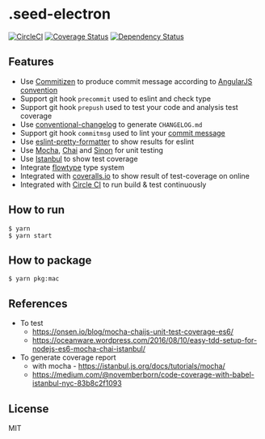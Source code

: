 # .seed-electron

[![CircleCI](https://circleci.com/gh/rhiokim/.seed.svg?style=svg)](https://circleci.com/gh/rhiokim/.seed) [![Coverage Status](https://coveralls.io/repos/github/rhiokim/.seed/badge.svg?branch=master)](https://coveralls.io/github/rhiokim/.seed?branch=master) [![Dependency Status](https://dependencyci.com/github/rhiokim/.seed/badge)](https://dependencyci.com/github/rhiokim/.seed)

## Features

- Use [Commitizen](https://github.com/commitizen/cz-cli) to produce commit message according to [AngularJS convention](https://github.com/angular/angular.js/blob/master/CONTRIBUTING.md#-git-commit-guidelines)
- Support git hook `precommit` used to eslint and check type
- Support git hook `prepush` used to test your code and analysis test coverage
- Use [conventional-changelog](https://github.com/ajoslin/conventional-changelog) to generate `CHANGELOG.md`
- Support git hook `commitmsg` used to lint your [commit message](https://github.com/kentcdodds/validate-commit-msg)
- Use [eslint-pretty-formatter](https://github.com/sindresorhus/eslint-formatter-pretty) to show results for eslint
- Use [Mocha](https://mochajs.org/), [Chai](http://chaijs.com/) and [Sinon](http://sinonjs.org/) for unit testing
- Use [Istanbul](https://istanbul.js.org/) to show test coverage
- Integrate [flowtype](http://flowtype.org) type system
- Integrated with [coveralls.io](https://coveralls.io/) to show result of test-coverage on online
- Integrated with [Circle CI](https://circleci.com) to run build & test continuously

## How to run

```
$ yarn
$ yarn start
```

## How to package

```
$ yarn pkg:mac
```

## References
- To test
  - https://onsen.io/blog/mocha-chaijs-unit-test-coverage-es6/
  - https://oceanware.wordpress.com/2016/08/10/easy-tdd-setup-for-nodejs-es6-mocha-chai-istanbul/
- To generate coverage report
  - with mocha - https://istanbul.js.org/docs/tutorials/mocha/
  - https://medium.com/@novemberborn/code-coverage-with-babel-istanbul-nyc-83b8c2f1093

## License
MIT
